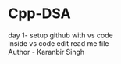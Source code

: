 # Cpp-DSA
day 1- setup github with vs code
<br>
inside vs code edit read me file
<br>
Author - Karanbir Singh

